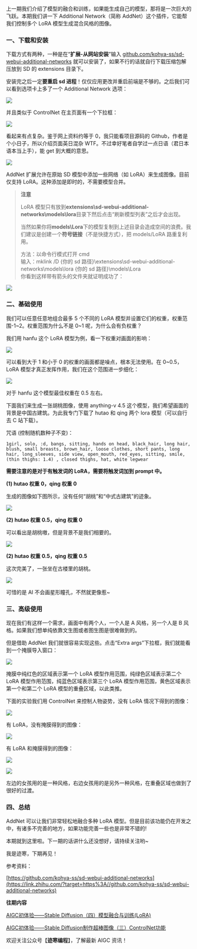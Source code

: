 上一期我们介绍了模型的融合和训练，如果能生成自己的模型，那将是一次巨大的飞跃。本期我们讲一下 Additional Network（简称 AddNet）这个插件，它能帮我们控制多个 LoRA 模型生成混合风格的图像。

### **一、下载和安装**

下载方式有两种，一种是在“**扩展-从网站安装**”输入 [github.com/kohya-ss/sd-webui-additional-networks](https://link.zhihu.com/?target=http%3A//github.com/kohya-ss/sd-webui-additional-networks) 就可以安装了，如果不行的话就自行下载压缩包解压放到 SD 的 extensions 目录下。

安装完之后一定**要重启 sd 进程**！仅仅应用更改并重启前端是不够的。之后我们可以看到选项卡上多了一个 Additional Network 选项：

![](https://pic1.zhimg.com/v2-16b638e292de7492fd16ff368e5c01cc_b.jpg)

并且类似于 ControlNet 在主页面有一个下拉框：

![](https://pic3.zhimg.com/v2-3c5fe5e259312a392dbdcab546f4fcce_b.jpg)

看起来有点复杂。鉴于网上资料约等于 0，我只能看项目源码的 Github，作者是个小日子，所以介绍页面英日混杂 WTF。不过幸好笔者自学过一点日语（君日本语本当上手），能 get 到大概的意思。

![](https://pic1.zhimg.com/v2-941b1ec245b7b4084df3be5b0174e71c_b.jpg)

AddNet 扩展允许在原始 SD 模型中添加一些网络（如 LoRA）来生成图像。目前仅支持 LoRA。这种添加是即时的，不需要模型合并。

> **注意**
> 
> LoRA 模型只有放到**extensions\\sd-webui-additional-networks\\models\\lora**目录下然后点击“刷新模型列表”之后才会出现。
> 
> 当然如果你将**models\\Lora**下的模型复制到上述目录会造成空间的浪费。我们建议是创建一个**符号链接**（不是快捷方式），把 models/LoRA 路重复利用。
> 
> 方法：以命令行模式打开 cmd  
> 输入：mklink /D {你的 sd 路径}\\extensions\\sd-webui-additional-networks\\models\\lora {你的 sd 路径}\\models\\Lora  
> 你看到这样带有箭头的文件夹就证明成功了：

![](https://pic3.zhimg.com/v2-9125753ad0b34893b707c6536b59ed42_b.jpg)

### **二、基础使用**

我们可以任意任意地组合最多 5 个不同的 LoRA 模型并设置它们的权重，权重范围-1~2。权重范围为什么不是 0~1 呢，为什么会有负权重？

我们用 hanfu 这个 LoRA 模型为例，看一下权重对画面的影响：

![](https://pic1.zhimg.com/v2-5b8b277b42b3faef4b4ffc928ffb54f0_b.jpg)

可以看到大于 1 和小于 0 的权重的画面都是噪点，根本无法使用。在 0~0.5，LoRA 模型才真正发挥作用，我们在这个范围进一步细化：

![](https://pic4.zhimg.com/v2-8a8d331218073a44879ed61a8f0d67ab_b.jpg)

对于 hanfu 这个模型最佳权重在 0.5 左右。  

下面我们来生成一张胡桃图像，使用 anything-v 4.5 这个模型，我们希望画面的背景是中国古建筑。为此我专门下载了 hutao 和 qing 两个 lora 模型（可以自行去 C 站下载）。  

咒语 (控制随机数种子不变)：  

```text
1girl, solo, :d, bangs, sitting, hands on head, black_hair, long hair, blush, small breasts, brown_hair, loose clothes, short pants, long hair, long_sleeves, side view, open_mouth, red_eyes, sitting, smile, (thin thighs: 1.4) , closed thighs, hat, white legwear
```

**需要注意的是对于有触发词的 LoRA，需要将触发词加到 prompt 中。**   

**(1) hutao 权重 0，qing 权重 0**

生成的图像如下图所示，没有任何“胡桃”和“中式古建筑”的迹象。

![](https://pic3.zhimg.com/v2-3adc2ceb66e79f8bb00476698cb0d966_b.jpg)

**(2) hutao 权重 0.5，qing 权重 0**

可以看出是胡桃嗷，但是背景不是我们相要的。

![](https://pic1.zhimg.com/v2-6447c4d9f4c892f0806475ab6f94ba90_b.jpg)

**(2) hutao 权重 0.5，qing 权重 0.5**

这次完美了，一张坐在古楼里的胡桃。

![](https://pic4.zhimg.com/v2-7481534adc34537d3565033bc6bd8277_b.jpg)

可惜的是 AI 不会画星形瞳孔，不然就更像惹~

### **三、高级使用**

现在我们有这样一个需求，画面中有两个人，一个人是 A 风格，另一个人是 B 风格。如果我们想单纯依靠文生图或者图生图是很难做到的。

但是借助 AddNet 我们就很容易实现这些。点击“Extra args”下拉框，我们就能看到一个掩膜导入窗口：

![](https://pic1.zhimg.com/v2-bed96cbc7565795f5f77bffdc940981c_b.jpg)

掩膜中纯红色的区域表示第一个 LoRA 模型作用范围，纯绿色区域表示第二个 LoRA 模型作用范围，纯蓝色区域表示第三个 LoRA 模型作用范围，黄色区域表示第一个和第二个 LoRA 模型的重叠区域，以此类推。  

下面的实验我们用 ControlNet 来控制人物姿势，没有 LoRA 情况下得到的图像：

![](https://pic3.zhimg.com/v2-d7aabbdaf85f803c89afb7386ec19752_b.jpg)

有 LoRA，没有掩膜得到的图像：  

![](https://pic2.zhimg.com/v2-b66b312e8f9805bc745a7b94d02b55d1_b.jpg)

有 LoRA 和掩膜得到的图像：

![](https://pic4.zhimg.com/v2-6d6072df9944be5ca84ab30f8f83f9ab_b.jpg)

![](https://pic4.zhimg.com/v2-b683966b2ac4156a3e341cc45181d5e7_b.jpg)

左边的女孩用的是一种风格，右边女孩用的是另外一种风格，在重叠区域也做到了很好的过渡。

### **四、总结**

AddNet 可以让我们非常轻松地融合多种 LoRA 模型。但是目前该功能仍在开发之中，有诸多不完善的地方，如果功能完善一些也是非常不错的!

本期就到这里啦。下一期的话讲什么还没想好，请持续关注哟~

我是迹寒，下期再见！

参考资料：

[https://github.com/kohya-ss/sd-webui-additional-networks](https://link.zhihu.com/?target=https%3A//github.com/kohya-ss/sd-webui-additional-networks)

**往期内容**

[AIGC初体验——Stable Diffusion（四）模型融合与训练(LoRA)](https://link.zhihu.com/?target=http%3A//mp.weixin.qq.com/s%3F__biz%3DMzkxMTMzMTIwNw%3D%3D%26mid%3D2247484494%26idx%3D1%26sn%3D842d9c31a3c85ae45c936e25474aada6%26chksm%3Dc11c9ea6f66b17b0cc2d4a387ec4c282e2cb7c3658047fcdbd9edbf354fdd48aa39f4a7d0710%26scene%3D21%23wechat_redirect)  

[AIGC初体验——Stable Diffusion制作超棒图像（三）ControlNet功能](https://link.zhihu.com/?target=http%3A//mp.weixin.qq.com/s%3F__biz%3DMzkxMTMzMTIwNw%3D%3D%26mid%3D2247484454%26idx%3D1%26sn%3D3817bbe454936bea9ca2588b6d1ab1e2%26chksm%3Dc11c9ecef66b17d8196737fc684d6bd5419d181000c1ae6081f56f19398b9f7b9caddf3bd2d4%26scene%3D21%23wechat_redirect)

欢迎关注公众号【**迹寒编程**】，了解最新 AIGC 资讯！